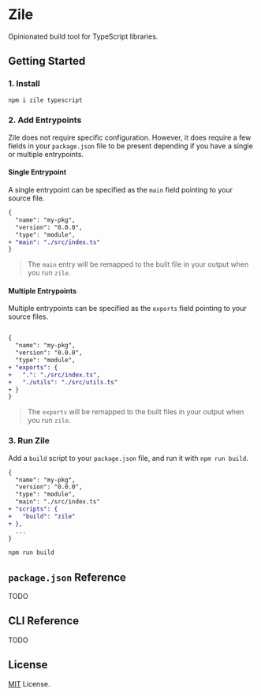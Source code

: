 # Zile

Opinionated build tool for TypeScript libraries.

## Getting Started

### 1. Install

```sh
npm i zile typescript
```

### 2. Add Entrypoints

Zile does not require specific configuration. However, it does require a few fields in your `package.json` file to be present depending if you have a single or multiple entrypoints.

#### Single Entrypoint

A single entrypoint can be specified as the `main` field pointing to your source file.

```diff
{
  "name": "my-pkg",
  "version": "0.0.0",
  "type": "module",
+ "main": "./src/index.ts"
}
```

> The `main` entry will be remapped to the built file in your output when you run `zile`.

#### Multiple Entrypoints

Multiple entrypoints can be specified as the `exports` field pointing to your source files.

```diff

{
  "name": "my-pkg",
  "version": "0.0.0",
  "type": "module",
+ "exports": {
+   ".": "./src/index.ts",
+   "./utils": "./src/utils.ts"
+ }
}
```

> The `exports` will be remapped to the built files in your output when you run `zile`.

### 3. Run Zile

Add a `build` script to your `package.json` file, and run it with `npm run build`.

```diff
{
  "name": "my-pkg",
  "version": "0.0.0",
  "type": "module",
  "main": "./src/index.ts"
+ "scripts": {
+   "build": "zile"
+ },
  ...
}
```

```sh
npm run build
```

## `package.json` Reference

TODO

## CLI Reference

TODO

## License

[MIT](./LICENSE) License.

